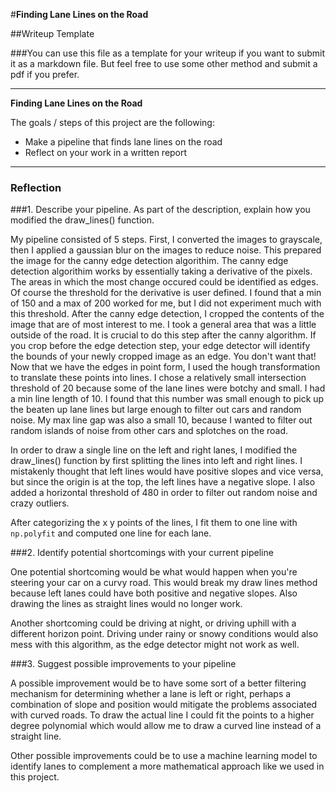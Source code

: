 #**Finding Lane Lines on the Road** 

##Writeup Template

###You can use this file as a template for your writeup if you want to submit it as a markdown file. But feel free to use some other method and submit a pdf if you prefer.

---

**Finding Lane Lines on the Road**

The goals / steps of this project are the following:
* Make a pipeline that finds lane lines on the road
* Reflect on your work in a written report


[//]: # (Image References)

[image1]: ./examples/grayscale.jpg "Grayscale"

---

### Reflection

###1. Describe your pipeline. As part of the description, explain how you modified the draw_lines() function.

My pipeline consisted of 5 steps. First, I converted the images to grayscale, then I applied a gaussian blur on the images to reduce noise.
This prepared the image for the canny edge detection algorithim. The canny edge detection algorithim works by essentially taking a derivative of the pixels. The areas in which the most change occured could be identified as edges. Of course the threshold for the derivative is user defined. I found that a min of 150 and a max of 200 worked for me, but I did not experiment much with this threshold. After the canny edge detection, I cropped the contents of the image that are of most interest to me. I took a general area that was a little outside of the road. It is crucial to do this step after the canny algorithm. If you crop before the edge detection step, your edge detector will identify the bounds of your newly cropped image as an edge. You don't want that! Now that we have the edges in point form, I used the hough transformation to translate these points into lines. I chose a relatively small intersection threshold of 20 because some of the lane lines were botchy and small. I had a min line length of 10. I found that this number was small enough to pick up the beaten up lane lines but large enough to filter out cars and random noise. My max line gap was also a small 10, because I wanted to filter out random islands of noise from other cars and splotches on the road.

In order to draw a single line on the left and right lanes, I modified the draw_lines() function by first splitting the lines into left and right lines. I mistakenly thought that left lines would have positive slopes and vice versa, but since the origin is at the top, the left lines have a negative slope. I also added a horizontal threshold of 480 in order to filter out random noise and crazy outliers. 

After categorizing the x y points of the lines, I fit them to one line with `np.polyfit` and computed one line for each lane.


###2. Identify potential shortcomings with your current pipeline

One potential shortcoming would be what would happen when you're steering your car on a curvy road. This would break my draw lines method because left lanes could have both positive and negative slopes. Also drawing the lines as straight lines would no longer work. 

Another shortcoming could be driving at night, or driving uphill with a different horizon point. Driving under rainy or snowy conditions would also mess with this algorithm, as the edge detector might not work as well.

###3. Suggest possible improvements to your pipeline

A possible improvement would be to have some sort of a better filtering mechanism for determining whether a lane is left or right, perhaps a combination of slope and position would mitigate the problems associated with curved roads. To draw the actual line I could fit the points to a higher degree polynomial which would allow me to draw a curved line instead of a straight line. 

Other possible improvements could be to use a machine learning model to identify lanes to complement a more mathematical approach like we used in this project. 
